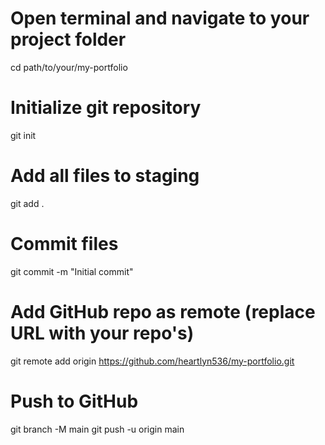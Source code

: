 # Open terminal and navigate to your project folder
cd path/to/your/my-portfolio

# Initialize git repository
git init

# Add all files to staging
git add .

# Commit files
git commit -m "Initial commit"

# Add GitHub repo as remote (replace URL with your repo's)
git remote add origin https://github.com/heartlyn536/my-portfolio.git

# Push to GitHub
git branch -M main
git push -u origin main
